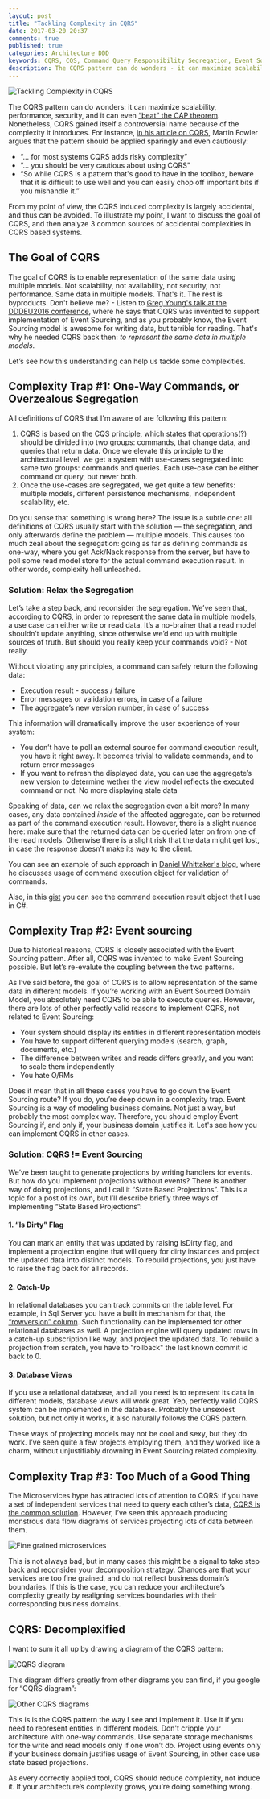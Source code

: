 ```yaml
---
layout: post
title: "Tackling Complexity in CQRS"
date: 2017-03-20 20:37
comments: true
published: true
categories: Architecture DDD
keywords: CQRS, CQS, Command Query Responsibility Segregation, Event Sourcing, Complexity, Beginners, Domain-Driven Design, DDD, DDDesign, software, architecture, methodology, bounded context, ubiquitous language, patterns, domain model
description: The CQRS pattern can do wonders - it can maximize scalability, performance, security, and it can even “beat” the CAP theorem. Nonetheless, CQRS gained itself a controversial name because of the complexity it introduces. In this post I want to show why this complexity is accidental, and 3 ways to tackle it
---
```


<img src="{{ root_url }}/images/cqrs/title-img.jpg" alt="Tackling Complexity in CQRS" />

The CQRS pattern can do wonders: it can maximize scalability, performance, security, and it can even [“beat” the CAP theorem](http://codebetter.com/gregyoung/2010/02/20/cqrs-and-cap-theorem/). Nonetheless, CQRS gained itself a controversial name because of the complexity it introduces. For instance, [in his article on CQRS](https://martinfowler.com/bliki/CQRS.html), Martin Fowler argues that the pattern should be applied sparingly and even cautiously:

* “… for most systems CQRS adds risky complexity”
* “… you should be very cautious about using CQRS”
* “So while CQRS is a pattern that's good to have in the toolbox, beware that it is difficult to use well and you can easily chop off important bits if you mishandle it.”

From my point of view, the CQRS induced complexity is largely accidental, and thus can be avoided. To illustrate my point, I want to discuss the goal of CQRS, and then analyze 3 common sources of accidental complexities in CQRS based systems.

<!-- more -->

## The Goal of CQRS
The goal of CQRS is to enable representation of the same data using multiple models. Not scalability, not availability, not security, not performance. Same data in multiple models. That's it. The rest is byproducts. Don't believe me? - Listen to [Greg Young's talk at the DDDEU2016 conference](https://youtu.be/LDW0QWie21s?t=448), where he says that CQRS was invented to support implementation of Event Sourcing, and as you probably know, the Event Sourcing model is awesome for writing data, but terrible for reading. That's why he needed CQRS back then: *to represent the same data in multiple models*.

Let’s see how this understanding can help us tackle some complexities.

## Complexity Trap #1: One-Way Commands, or Overzealous Segregation

All definitions of CQRS that I'm aware of are following this pattern:

1. CQRS is based on the CQS principle, which states that operations(?) should be divided into two groups: commands, that change data, and queries that return data. Once we elevate this principle to the architectural level, we get a system with use-cases segregated into same two groups: commands and queries. Each use-case can be either command or query, but never both.
2. Once the use-cases are segregated, we get quite a few benefits: multiple models, different persistence mechanisms, independent scalability, etc. 

Do you sense that something is wrong here? The issue is a subtle one: all definitions of CQRS usually start with the solution — the segregation, and only afterwards define the problem — multiple models. This causes too much zeal about the segregation: going as far as defining commands as one-way, where you get Ack/Nack response from the server, but have to poll some read model store for the actual command execution result. In other words, complexity hell unleashed.

### Solution: Relax the Segregation
Let’s take a step back, and reconsider the segregation. We’ve seen that, according to CQRS, in order to represent the same data in multiple models, a use case can either write or read data. It’s a no-brainer that a read model shouldn’t update anything, since otherwise we’d end up with multiple sources of truth. But should you really keep your commands void? - Not really.

Without violating any principles, a command can safely return the following data:

* Execution result - success / failure
* Error messages or validation errors, in case of a failure
* The aggregate’s new version number, in case of success

This information will dramatically improve the user experience of your system:

* You don’t have to poll an external source for command execution result, you have it right away. It becomes trivial to validate commands, and to return error messages 
* If you want to refresh the displayed data, you can use the aggregate’s new version to determine wether the view model reflects the executed command or not. No more displaying stale data

Speaking of data, can we relax the segregation even a bit more? In many cases, any data contained *inside* of the affected aggregate, can be returned as part of the command execution result. However, there is a slight nuance here: make sure that the returned data can be queried later on from one of the read models. Otherwise there is a slight risk that the data might get lost, in case the response doesn't make its way to the client.

You can see an example of such approach in [Daniel Whittaker's blog](http://danielwhittaker.me/2016/04/20/how-to-validate-commands-in-a-cqrs-application/), where he discusses usage of command execution object for validation of commands.

Also, in this [gist](https://gist.github.com/vladikk/86da55d0eb09d7a291b9f9a5b406f2c9) you can see the command execution result object that I use in C#. 

## Complexity Trap #2: Event sourcing
Due to historical reasons, CQRS is closely associated with the Event Sourcing pattern. After all, CQRS was invented to make Event Sourcing possible. But let’s re-evalute the coupling between the two patterns.

As I’ve said before, the goal of CQRS is to allow representation of the same data in different models. If you’re working with an Event Sourced Domain Model, you absolutely need CQRS to be able to execute queries. However, there are lots of other perfectly valid reasons to implement CQRS, not related to Event Sourcing:

* Your system should display its entities in different representation models
* You have to support different querying models (search, graph, documents, etc.)
* The difference between writes and reads differs greatly, and you want to scale them independently
* You hate O/RMs

Does it mean that in all these cases you have to go down the Event Sourcing route? If you do, you’re deep down in a complexity trap. Event Sourcing is a way of modeling business domains. Not just a way, but probably the most complex way. Therefore, you should employ Event Sourcing if, and only if, your business domain justifies it. Let's see how you can implement CQRS in other cases.

### Solution: CQRS != Event Sourcing
We’ve been taught to generate projections by writing handlers for events. But how do you implement projections without events? There is another way of doing projections, and I call it “State Based Projections”. This is a topic for a post of its own, but I’ll describe briefly three ways of implementing “State Based Projections”:

#### 1. “Is Dirty” Flag
You can mark an entity that was updated by raising IsDirty flag, and implement a projection engine that will query for dirty instances and project the updated data into distinct models. To rebuild projections, you just have to raise the flag back for all records.

#### 2. Catch-Up
In relational databases you can track commits on the table level. For example, in Sql Server you have a built in mechanism for that, the [“rowversion” column](https://msdn.microsoft.com/en-us/library/ms182776.aspx). Such functionality can be implemented for other relational databases as well. A projection engine will query updated rows in a catch-up subscription like way, and project the updated data. To rebuild a projection from scratch, you have to "rollback" the last known commit id back to 0.

#### 3. Database Views
If you use a relational database, and all you need is to represent its data in different models, database views will work great. Yep, perfectly valid CQRS system can be implemented in the database. Probably the unsexiest solution, but not only it works, it also naturally follows the CQRS pattern.

These ways of projecting models may not be cool and sexy, but they do work. I’ve seen quite a few projects employing them, and they worked like a charm, without unjustifiably drowning in Event Sourcing related complexity.

## Complexity Trap #3: Too Much of a Good Thing
The Microservices hype has attracted lots of attention to CQRS: if you have a set of independent services that need to query each other’s data, [CQRS is the common solution](https://www.ibm.com/developerworks/cloud/library/cl-build-app-using-microservices-and-cqrs-trs/). However, I’ve seen this approach producing monstrous data flow diagrams of services projecting lots of data between them.

<img src="{{ root_url }}/images/cqrs/microservices.jpg" alt="Fine grained microservices" />

This is not always bad, but in many cases this might be a signal to take step back and reconsider your decomposition strategy. Chances are that your services are too fine grained, and do not reflect business domain’s boundaries. If this is the case, you can reduce your architecture’s complexity greatly by realigning services boundaries with their corresponding business domains.

## CQRS: Decomplexified
I want to sum it all up by drawing a diagram of the CQRS pattern:

<img src="{{ root_url }}/images/cqrs/cqrs-diagram.png" alt="CQRS diagram" />

This diagram differs greatly from other diagrams you can find, if you google for “CQRS diagram”:

<img src="{{ root_url }}/images/cqrs/google-cqrs.png" alt="Other CQRS diagrams" />

This is is the CQRS pattern the way I see and implement it. Use it if you need to represent entities in different models. Don't cripple your architecture with one-way commands. Use separate storage mechanisms for the write and read models only if one won’t do. Project using events only if your business domain justifies usage of Event Sourcing, in other case use state based projections.

As every correctly applied tool, CQRS should reduce complexity, not induce it. If your architecture’s complexity grows, you’re doing something wrong.